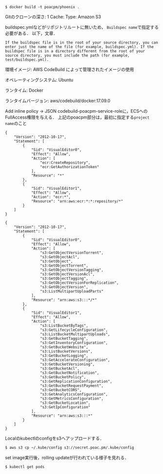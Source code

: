 ```
$ docker build -t poacpm/phoenix .
```

Gitのクローンの深さ: 1
Cache: Type: Amazon S3


buildspec.ymlなどがリポジトリルートに無いため，
`Buildspec name`で指定する必要がある．
以下，文章．
```
If the buildspec file is in the root of your source directory, you can enter just the name of the file (for example, buildspec.yml). If the buildspec file is in a directory different from the root of your source directory, you must include the path (for example, test/buildspec.yml).
```

環境イメージ: AWS CodeBuild によって管理されたイメージの使用

オペレーティングシステム: Ubuntu

ランタイム: Docker

ランタイムバージョン: aws/codebuild/docker:17.09.0


Add inline policy -> JSON
codebuild-poacpm-service-roleに，ECSへのFullAccess権限を与える．
上記のpoacpm部分は，最初に指定する`project name`のこと
```json:AmazonECR_FullAccess
{
    "Version": "2012-10-17",
    "Statement": [
        {
            "Sid": "VisualEditor0",
            "Effect": "Allow",
            "Action": [
                "ecr:CreateRepository",
                "ecr:GetAuthorizationToken"
            ],
            "Resource": "*"
        },
        {
            "Sid": "VisualEditor1",
            "Effect": "Allow",
            "Action": "ecr:*",
            "Resource": "arn:aws:ecr:*:*:repository/*"
        }
    ]
}
```
```json:AmazonS3_ReadOnly
{
    "Version": "2012-10-17",
    "Statement": [
        {
            "Sid": "VisualEditor0",
            "Effect": "Allow",
            "Action": [
                "s3:GetObjectVersionTorrent",
                "s3:GetObjectAcl",
                "s3:GetObject",
                "s3:GetObjectTorrent",
                "s3:GetObjectVersionTagging",
                "s3:GetObjectVersionAcl",
                "s3:GetObjectTagging",
                "s3:GetObjectVersionForReplication",
                "s3:GetObjectVersion",
                "s3:ListMultipartUploadParts"
            ],
            "Resource": "arn:aws:s3:::*/*"
        },
        {
            "Sid": "VisualEditor1",
            "Effect": "Allow",
            "Action": [
                "s3:ListBucketByTags",
                "s3:GetLifecycleConfiguration",
                "s3:ListBucketMultipartUploads",
                "s3:GetBucketTagging",
                "s3:GetInventoryConfiguration",
                "s3:GetBucketWebsite",
                "s3:ListBucketVersions",
                "s3:GetBucketLogging",
                "s3:GetAccelerateConfiguration",
                "s3:GetBucketVersioning",
                "s3:GetBucketAcl",
                "s3:GetBucketNotification",
                "s3:GetBucketPolicy",
                "s3:GetReplicationConfiguration",
                "s3:GetBucketRequestPayment",
                "s3:GetBucketCORS",
                "s3:GetAnalyticsConfiguration",
                "s3:GetMetricsConfiguration",
                "s3:GetBucketLocation",
                "s3:GetIpConfiguration"
            ],
            "Resource": "arn:aws:s3:::*"
        }
    ]
}
```

Localのkubectlのconfigをs3へアップロードする．
```bash
$ aws s3 cp ~/.kube/config s3://secret.poac.pm/.kube/config
```

set image実行後，rolling updateが行われている様子を見れる．
```bash
$ kubectl get pods
```
